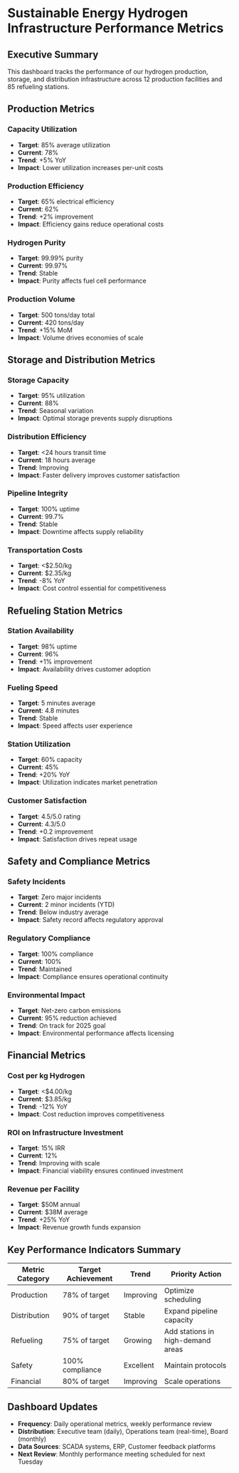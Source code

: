 # Sustainable Energy Hydrogen Infrastructure Performance Metrics

## Executive Summary
This dashboard tracks the performance of our hydrogen production, storage, and distribution infrastructure across 12 production facilities and 85 refueling stations.

## Production Metrics

### Capacity Utilization
- **Target**: 85% average utilization
- **Current**: 78%
- **Trend**: +5% YoY
- **Impact**: Lower utilization increases per-unit costs

### Production Efficiency
- **Target**: 65% electrical efficiency
- **Current**: 62%
- **Trend**: +2% improvement
- **Impact**: Efficiency gains reduce operational costs

### Hydrogen Purity
- **Target**: 99.99% purity
- **Current**: 99.97%
- **Trend**: Stable
- **Impact**: Purity affects fuel cell performance

### Production Volume
- **Target**: 500 tons/day total
- **Current**: 420 tons/day
- **Trend**: +15% MoM
- **Impact**: Volume drives economies of scale

## Storage and Distribution Metrics

### Storage Capacity
- **Target**: 95% utilization
- **Current**: 88%
- **Trend**: Seasonal variation
- **Impact**: Optimal storage prevents supply disruptions

### Distribution Efficiency
- **Target**: <24 hours transit time
- **Current**: 18 hours average
- **Trend**: Improving
- **Impact**: Faster delivery improves customer satisfaction

### Pipeline Integrity
- **Target**: 100% uptime
- **Current**: 99.7%
- **Trend**: Stable
- **Impact**: Downtime affects supply reliability

### Transportation Costs
- **Target**: <$2.50/kg
- **Current**: $2.35/kg
- **Trend**: -8% YoY
- **Impact**: Cost control essential for competitiveness

## Refueling Station Metrics

### Station Availability
- **Target**: 98% uptime
- **Current**: 96%
- **Trend**: +1% improvement
- **Impact**: Availability drives customer adoption

### Fueling Speed
- **Target**: 5 minutes average
- **Current**: 4.8 minutes
- **Trend**: Stable
- **Impact**: Speed affects user experience

### Station Utilization
- **Target**: 60% capacity
- **Current**: 45%
- **Trend**: +20% YoY
- **Impact**: Utilization indicates market penetration

### Customer Satisfaction
- **Target**: 4.5/5.0 rating
- **Current**: 4.3/5.0
- **Trend**: +0.2 improvement
- **Impact**: Satisfaction drives repeat usage

## Safety and Compliance Metrics

### Safety Incidents
- **Target**: Zero major incidents
- **Current**: 2 minor incidents (YTD)
- **Trend**: Below industry average
- **Impact**: Safety record affects regulatory approval

### Regulatory Compliance
- **Target**: 100% compliance
- **Current**: 100%
- **Trend**: Maintained
- **Impact**: Compliance ensures operational continuity

### Environmental Impact
- **Target**: Net-zero carbon emissions
- **Current**: 95% reduction achieved
- **Trend**: On track for 2025 goal
- **Impact**: Environmental performance affects licensing

## Financial Metrics

### Cost per kg Hydrogen
- **Target**: <$4.00/kg
- **Current**: $3.85/kg
- **Trend**: -12% YoY
- **Impact**: Cost reduction improves competitiveness

### ROI on Infrastructure Investment
- **Target**: 15% IRR
- **Current**: 12%
- **Trend**: Improving with scale
- **Impact**: Financial viability ensures continued investment

### Revenue per Facility
- **Target**: $50M annual
- **Current**: $38M average
- **Trend**: +25% YoY
- **Impact**: Revenue growth funds expansion

## Key Performance Indicators Summary

| Metric Category | Target Achievement | Trend | Priority Action |
|-----------------|-------------------|-------|----------------|
| Production | 78% of target | Improving | Optimize scheduling |
| Distribution | 90% of target | Stable | Expand pipeline capacity |
| Refueling | 75% of target | Growing | Add stations in high-demand areas |
| Safety | 100% compliance | Excellent | Maintain protocols |
| Financial | 80% of target | Improving | Scale operations |

## Dashboard Updates
- **Frequency**: Daily operational metrics, weekly performance review
- **Distribution**: Executive team (daily), Operations team (real-time), Board (monthly)
- **Data Sources**: SCADA systems, ERP, Customer feedback platforms
- **Next Review**: Monthly performance meeting scheduled for next Tuesday